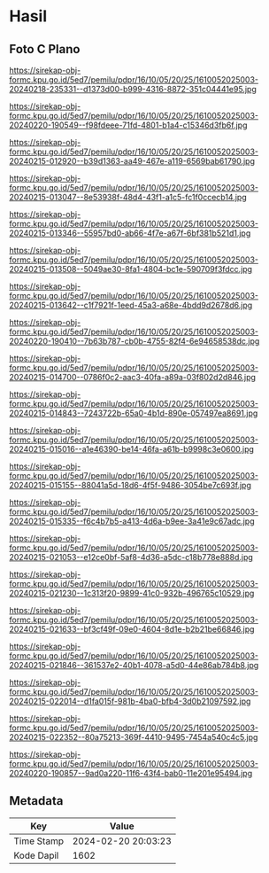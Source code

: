 # Hasil

## Foto C Plano

https://sirekap-obj-formc.kpu.go.id/5ed7/pemilu/pdpr/16/10/05/20/25/1610052025003-20240218-235331--d1373d00-b999-4316-8872-351c04441e95.jpg

https://sirekap-obj-formc.kpu.go.id/5ed7/pemilu/pdpr/16/10/05/20/25/1610052025003-20240220-190549--f98fdeee-71fd-4801-b1a4-c15346d3fb6f.jpg

https://sirekap-obj-formc.kpu.go.id/5ed7/pemilu/pdpr/16/10/05/20/25/1610052025003-20240215-012920--b39d1363-aa49-467e-a119-6569bab61790.jpg

https://sirekap-obj-formc.kpu.go.id/5ed7/pemilu/pdpr/16/10/05/20/25/1610052025003-20240215-013047--8e53938f-48d4-43f1-a1c5-fc1f0ccecb14.jpg

https://sirekap-obj-formc.kpu.go.id/5ed7/pemilu/pdpr/16/10/05/20/25/1610052025003-20240215-013346--55957bd0-ab66-4f7e-a67f-6bf381b521d1.jpg

https://sirekap-obj-formc.kpu.go.id/5ed7/pemilu/pdpr/16/10/05/20/25/1610052025003-20240215-013508--5049ae30-8fa1-4804-bc1e-590709f3fdcc.jpg

https://sirekap-obj-formc.kpu.go.id/5ed7/pemilu/pdpr/16/10/05/20/25/1610052025003-20240215-013642--c1f7921f-1eed-45a3-a68e-4bdd9d2678d6.jpg

https://sirekap-obj-formc.kpu.go.id/5ed7/pemilu/pdpr/16/10/05/20/25/1610052025003-20240220-190410--7b63b787-cb0b-4755-82f4-6e94658538dc.jpg

https://sirekap-obj-formc.kpu.go.id/5ed7/pemilu/pdpr/16/10/05/20/25/1610052025003-20240215-014700--0786f0c2-aac3-40fa-a89a-03f802d2d846.jpg

https://sirekap-obj-formc.kpu.go.id/5ed7/pemilu/pdpr/16/10/05/20/25/1610052025003-20240215-014843--7243722b-65a0-4b1d-890e-057497ea8691.jpg

https://sirekap-obj-formc.kpu.go.id/5ed7/pemilu/pdpr/16/10/05/20/25/1610052025003-20240215-015016--a1e46390-be14-46fa-a61b-b9998c3e0600.jpg

https://sirekap-obj-formc.kpu.go.id/5ed7/pemilu/pdpr/16/10/05/20/25/1610052025003-20240215-015155--88041a5d-18d6-4f5f-9486-3054be7c693f.jpg

https://sirekap-obj-formc.kpu.go.id/5ed7/pemilu/pdpr/16/10/05/20/25/1610052025003-20240215-015335--f6c4b7b5-a413-4d6a-b9ee-3a41e9c67adc.jpg

https://sirekap-obj-formc.kpu.go.id/5ed7/pemilu/pdpr/16/10/05/20/25/1610052025003-20240215-021053--e12ce0bf-5af8-4d36-a5dc-c18b778e888d.jpg

https://sirekap-obj-formc.kpu.go.id/5ed7/pemilu/pdpr/16/10/05/20/25/1610052025003-20240215-021230--1c313f20-9899-41c0-932b-496765c10529.jpg

https://sirekap-obj-formc.kpu.go.id/5ed7/pemilu/pdpr/16/10/05/20/25/1610052025003-20240215-021633--bf3cf49f-09e0-4604-8d1e-b2b21be66846.jpg

https://sirekap-obj-formc.kpu.go.id/5ed7/pemilu/pdpr/16/10/05/20/25/1610052025003-20240215-021846--361537e2-40b1-4078-a5d0-44e86ab784b8.jpg

https://sirekap-obj-formc.kpu.go.id/5ed7/pemilu/pdpr/16/10/05/20/25/1610052025003-20240215-022014--d1fa015f-981b-4ba0-bfb4-3d0b21097592.jpg

https://sirekap-obj-formc.kpu.go.id/5ed7/pemilu/pdpr/16/10/05/20/25/1610052025003-20240215-022352--80a75213-369f-4410-9495-7454a540c4c5.jpg

https://sirekap-obj-formc.kpu.go.id/5ed7/pemilu/pdpr/16/10/05/20/25/1610052025003-20240220-190857--9ad0a220-11f6-43f4-bab0-11e201e95494.jpg


## Metadata

| Key        | Value               |
| ---------- | ------------------- |
| Time Stamp | 2024-02-20 20:03:23 |
| Kode Dapil | 1602                |



